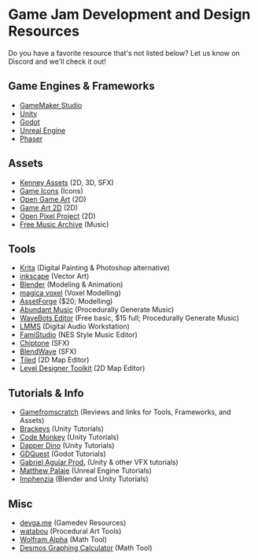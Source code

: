 # Game Jam Development and Design Resources

Do you have a favorite resource that's not listed below? Let us know on Discord and we'll check it out!


## Game Engines & Frameworks
- [GameMaker Studio](https://www.yoyogames.com/)
- [Unity](https://unity.com/)
- [Godot](https://godotengine.org/)
- [Unreal Engine](https://www.unrealengine.com/en-US/)
- [Phaser](https://www.phaser.io/phaser3)


## Assets
- [Kenney Assets](https://kenney.nl/assets) (2D, 3D, SFX)
- [Game Icons](https://game-icons.net/) (Icons)
- [Open Game Art](https://opengameart.org/) (2D)
- [Game Art 2D](https://www.gameart2d.com/) (2D)
- [Open Pixel Project](https://www.openpixelproject.com/) (2D)
- [Free Music Archive](https://freemusicarchive.org/home) (Music)


## Tools
- [Krita](https://krita.org/en/) (Digital Painting & Photoshop alternative)
- [inkscape](https://inkscape.org/) (Vector Art)
- [Blender](https://www.blender.org/) (Modeling & Animation)
- [magica voxel](https://www.voxelmade.com/magicavoxel/) (Voxel Modelling)
- [AssetForge](https://assetforge.io/) ($20; Modelling)
- [Abundant Music](https://pernyblom.github.io/abundant-music/index.html) (Procedurally Generate Music)
- [WaveBots Editor](https://krasse.itch.io/wavebots-editor) (Free basic, $15 full; Procedurally Generate Music)
- [LMMS](https://lmms.io/) (Digital Audio Workstation)
- [FamiStudio](https://famistudio.org/) (NES Style Music Editor)
- [Chiptone](https://sfbgames.itch.io/chiptone) (SFX)
- [BlendWave](https://beta.blendwave.net/?p=wavePanel) (SFX)
- [Tiled](https://www.mapeditor.org/) (2D Map Editor)
- [Level Designer Toolkit](https://deepnight.net/tools/ldtk-2d-level-editor/) (2D Map Editor)


## Tutorials & Info
- [Gamefromscratch](https://www.youtube.com/user/gamefromscratch) (Reviews and links for Tools, Frameworks, and Assets)
- [Brackeys](https://www.youtube.com/user/Brackeys) (Unity Tutorials)
- [Code Monkey](https://www.youtube.com/channel/UCFK6NCbuCIVzA6Yj1G_ZqCg) (Unity Tutorials)
- [Dapper Dino](https://www.youtube.com/channel/UCjCpZyil4D8TBb5nVTMMaUw) (Unity Tutorials)
- [GDQuest](https://www.youtube.com/channel/UCxboW7x0jZqFdvMdCFKTMsQ) (Godot Tutorials)
- [Gabriel Aguiar Prod.](https://www.youtube.com/channel/UCtb1s859RTxx-RIgFs5ZVQA) (Unity & other VFX tutorials)
- [Matthew Palaje](https://www.youtube.com/c/MatthewPalaje/videos) (Unreal Engine Tutorials)
- [Imphenzia](https://www.youtube.com/user/ImphenziaMusic) (Blender and Unity Tutorials)


## Misc
- [devga.me](https://devga.me/free/) (Gamedev Resources)
- [watabou](https://watabou.itch.io/) (Procedural Art Tools)
- [Wolfram Alpha](https://www.wolframalpha.com/) (Math Tool)
- [Desmos Graphing Calculator](https://www.desmos.com/calculator) (Math Tool)
